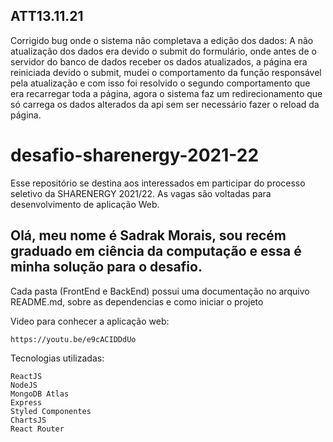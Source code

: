 ## ATT13.11.21


Corrigido bug onde o sistema não completava a edição dos dados: A não atualização dos dados era devido o submit do formulário, onde antes de o servidor do banco de dados receber os dados atualizados, a página era reiniciada devido o submit, mudei o comportamento da função responsável pela atualização e com isso foi resolvido o segundo comportamento que era recarregar toda a página, agora o sistema faz um redirecionamento que só carrega os dados alterados da api sem ser necessário fazer o reload da página.


# desafio-sharenergy-2021-22

Esse repositório se destina aos interessados em participar do processo seletivo da SHARENERGY 2021/22. As vagas são voltadas para desenvolvimento de aplicação Web.

## Olá, meu nome é Sadrak Morais, sou recém graduado em ciência da computação e essa é minha solução para o desafio.

Cada pasta (FrontEnd e BackEnd) possui uma documentação no arquivo README.md, sobre as dependencias e como iniciar o projeto

Video para conhecer a aplicação web:

```
https://youtu.be/e9cACIDDdUo
```

Tecnologias utilizadas:

```
ReactJS
NodeJS
MongoDB Atlas
Express
Styled Componentes
ChartsJS
React Router
```

